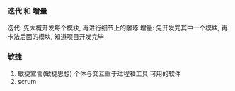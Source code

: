### 迭代 和 增量
迭代: 先大概开发每个模块, 再进行细节上的雕琢
增量: 先开发完其中一个模块, 再卡法后面的模块, 知道项目开发完毕


### 敏捷
1. 敏捷宣言(敏捷思想)
   个体与交互重于过程和工具
   可用的软件
2. scrum 


## 

